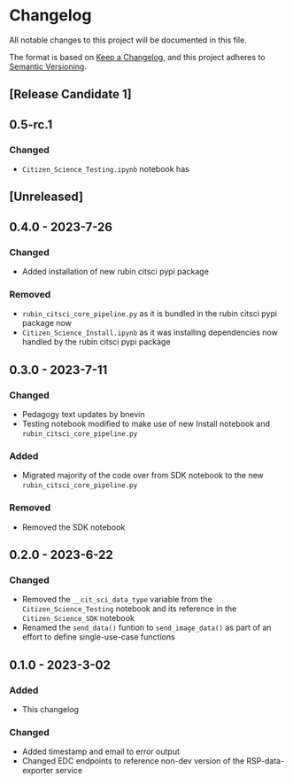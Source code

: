 # Changelog
All notable changes to this project will be documented in this file.

The format is based on [Keep a Changelog](https://keepachangelog.com/en/1.0.0/),
and this project adheres to [Semantic Versioning](https://semver.org/spec/v2.0.0.html).

## [Release Candidate 1]

## 0.5-rc.1
### Changed
- `Citizen_Science_Testing.ipynb` notebook has 

## [Unreleased]

## 0.4.0 - 2023-7-26
### Changed
- Added installation of new rubin citsci pypi package

### Removed
- `rubin_citsci_core_pipeline.py` as it is bundled in the rubin citsci pypi package now
- `Citizen_Science_Install.ipynb` as it was installing dependencies now handled by the rubin citsci pypi package

## 0.3.0 - 2023-7-11
### Changed
- Pedagogy text updates by bnevin
- Testing notebook modified to make use of new Install notebook and `rubin_citsci_core_pipeline.py`

### Added
- Migrated majority of the code over from SDK notebook to the new `rubin_citsci_core_pipeline.py`

### Removed
- Removed the SDK notebook

## 0.2.0 - 2023-6-22
### Changed
- Removed the `__cit_sci_data_type` variable from the `Citizen_Science_Testing` notebook and its reference in the `Citizen_Science_SDK` notebook
- Renamed the `send_data()` funtion to `send_image_data()` as part of an effort to define single-use-case functions

## 0.1.0 - 2023-3-02
### Added
- This changelog

### Changed
- Added timestamp and email to error output
- Changed EDC endpoints to reference non-dev version of the RSP-data-exporter service

